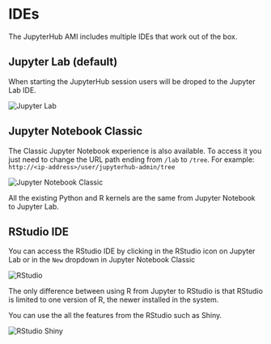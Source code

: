 # IDEs

The JupyterHub AMI includes multiple IDEs that work out of the box.

## Jupyter Lab (default)

When starting the JupyterHub session users will be droped to the Jupyter Lab
IDE.

![Jupyter Lab](/assets/img/jupyterhub-ami/jlab.png)

## Jupyter Notebook Classic

The Classic Jupyter Notebook experience is also available. To access it you
just need to change the URL path ending from `/lab` to `/tree`.
For example: `http://<ip-address>/user/jupyterhub-admin/tree`

![Jupyter Notebook Classic](/assets/img/jupyterhub-ami/jupyter-notebook.png)

All the existing Python and R kernels are the same from Jupyter Notebook to Jupyter Lab.

## RStudio IDE

You can access the RStudio IDE by clicking in the RStudio icon on Jupyter Lab
or in the `New` dropdown in Jupyter Notebook Classic

![RStudio](/assets/img/jupyterhub-ami/rstudio.png)

The only difference between using R from Jupyter to RStudio is that
RStudio is limited to one version of R, the newer installed in the system.

You can use the all the features from the RStudio such as Shiny.

![RStudio Shiny](/assets/img/jupyterhub-ami/rstudio-shiny.png)
